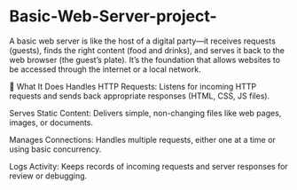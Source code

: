 # Basic-Web-Server-project-

A basic web server is like the host of a digital party—it receives requests (guests), finds the right content (food and drinks), and serves it back to the web browser (the guest’s plate). It’s the foundation that allows websites to be accessed through the internet or a local network.

🧠 What It Does
Handles HTTP Requests: Listens for incoming HTTP requests and sends back appropriate responses (HTML, CSS, JS files).

Serves Static Content: Delivers simple, non-changing files like web pages, images, or documents.

Manages Connections: Handles multiple requests, either one at a time or using basic concurrency.

Logs Activity: Keeps records of incoming requests and server responses for review or debugging.
